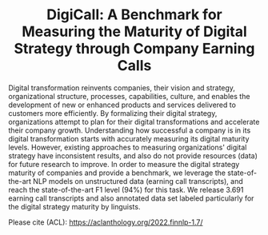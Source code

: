 
<h1 align="center">DigiCall: A Benchmark for Measuring the Maturity of Digital Strategy through Company Earning Calls</h1>

Digital transformation reinvents companies, their vision and strategy, organizational structure, processes, capabilities, culture, and enables the development of new or enhanced products and services delivered to customers more efficiently. By formalizing their digital strategy, organizations attempt to plan for their digital transformations and accelerate their company growth. Understanding how successful a company is in its digital transformation starts with accurately measuring its digital maturity levels. However, existing approaches  to measuring  organizations' digital strategy have  inconsistent results, and also do not provide resources (data) for future research to improve. In order to measure the digital strategy maturity of companies and provide a benchmark, we leverage the state-of-the-art NLP models on unstructured data (earning call transcripts), and reach the state-of-the-art F1 level (94\%) for this task. We release 3.691 earning call transcripts and also annotated data set labeled particularly for the digital strategy maturity by linguists.


Please cite (ACL): https://aclanthology.org/2022.finnlp-1.7/ 

